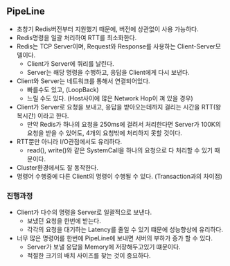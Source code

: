 ## PipeLine
- 초창기 Redis버전부터 지원했기 때문에, 버전에 상관없이 사용 가능하다.
- Redis명령을 일괄 처리하여 RTT를 최소화한다.
- Redis는 TCP Server이며, Request와 Response를 사용하는 Client-Server모델이다.
    - Client가 Server에 쿼리를 날린다.
    - Server는 해당 명령을 수행하고, 응답을 Client에게 다시 보낸다.
- Client와 Server는 네트워크를 통해서 연결되어있다.
    - 빠를수도 있고, (LoopBack)
    - 느릴 수도 있다. (Host사이에 많은 Network Hop이 껴 있을 경우)
- Client가 Server로 요청을 보내고, 응답을 받아오는데까지 걸리는 시간을 RTT(왕복시간) 이라고 한다.
    - 만약 Redis가 하나의 요청을 250ms에 걸려서 처리한다면 Server가 100K의 요청을 받을 수 있어도, 4개의 요청밖에 처리하지 못할 것이다.
- RTT뿐만 아니라 I/O관점에서도 유리하다.
    - read(), write()와 같은 SystemCall을 하나의 요청으로 다 처리할 수 있기 때문이다.
- Cluster환경에서도 잘 동작한다.
- 명령어 수행중에 다른 Client의 명령이 수행될 수 있다. (Transaction과의 차이점)

### 진행과정
- Client가 다수의 명령을 Server로 일괄적으로 보낸다.
    - 보냈던 요청을 한번에 받는다.
    - 각각의 요청을 대기하는 Latency를 줄일 수 있기 떄문에 성능향상에 유리하다.
- 너무 많은 명령어를 한번에 PipeLine에 보내면 서버의 부하가 증가 할 수 있다.
    - Server가 보낼 응답을 Memory에 저장해두고있기 떄문이다.
    - 적절한 크기의 배치 사이즈를 찾는 것이 중요하다.
